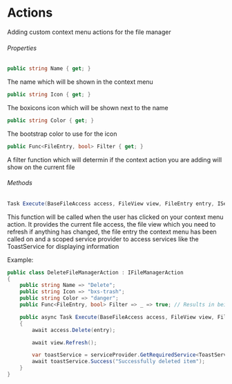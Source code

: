 # Actions

<secondary-label ref="outdated" />

Adding custom context menu actions for the file manager

###### Properties

```C#
public string Name { get; }
```

The name which will be shown in the context menu

```C#
public string Icon { get; }
```

The boxicons icon which will be shown next to the name

```C#
public string Color { get; }
```

The bootstrap color to use for the icon

```C#
public Func<FileEntry, bool> Filter { get; }
```

A filter function which will determin if the context action you are adding will show on the current file

###### Methods

```C#
Task Execute(BaseFileAccess access, FileView view, FileEntry entry, IServiceProvider provider)
```

This function will be called when the user has clicked on your context menu action. It provides the current file access, the file view which you need to refresh if anything has changed, the file entry the context menu has been called on and a scoped service provider to access services like the ToastService for displaying information

Example:
```C#
public class DeleteFileManagerAction : IFileManagerAction
{
    public string Name => "Delete";
    public string Icon => "bxs-trash";
    public string Color => "danger";
    public Func<FileEntry, bool> Filter => _ => true; // Results in being shown for every file

    public async Task Execute(BaseFileAccess access, FileView view, FileEntry entry, IServiceProvider serviceProvider)
    {
        await access.Delete(entry);

        await view.Refresh();

        var toastService = serviceProvider.GetRequiredService<ToastService>();
        await toastService.Success("Successfully deleted item");
    }
}
```